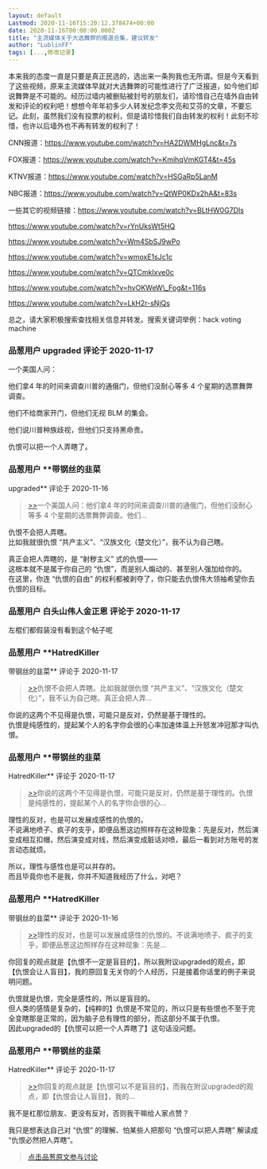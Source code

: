 ```yaml
---
layout: default
Lastmod: 2020-11-16T15:20:12.378474+00:00
date: 2020-11-16T00:00:00.000Z
title: "主流媒体关于大选舞弊的报道合集，建议转发"
author: "LublinFF"
tags: [...,修改记录]
---
```


本来我的态度一直是只要是真正民选的，选出来一条狗我也无所谓。但是今天看到了这些视频，原来主流媒体早就对大选舞弊的可能性进行了广泛报道，如今他们却说舞弊是不可能的。经历过墙内被删贴被封号的朋友们，请珍惜自己在墙外自由转发和评论的权利吧！想想今年年初多少人转发纪念李文亮和艾芬的文章，不要忘记。此刻，虽然我们没有投票的权利，但是请珍惜我们自由转发的权利！此刻不珍惜，也许以后墙外也不再有转发的权利了！  
  
CNN报道：https://www.youtube.com/watch?v=HA2DWMHgLnc&t=7s  
  
FOX报道：https://www.youtube.com/watch?v=KmihqVmKGT4&t=45s  
  
KTNV报道：https://www.youtube.com/watch?v=HSGaRp5LanM  
  
NBC报道：https://www.youtube.com/watch?v=QtWP0KDx2hA&t=83s  
  
一些其它的视频链接：https://www.youtube.com/watch?v=BLtHW0G7DIs  
  
https://www.youtube.com/watch?v=rYnUksWt5HQ  
  
https://www.youtube.com/watch?v=Wm4SbSJ9wPo  
  
https://www.youtube.com/watch?v=wmoxE1sJc1c  
  
https://www.youtube.com/watch?v=QTCmkIxve0c  
  
https://www.youtube.com/watch?v=hvOKWeW\_Fog&t=116s  
  
https://www.youtube.com/watch?v=LkH2r-sNjQs  
  
总之，请大家积极搜索查找相关信息并转发。搜索关键词举例：hack voting machine

            
### 品葱用户 **upgraded** 评论于 2020-11-17
        
一个美国人问：  
  
他们拿4 年的时间来调查川普的通俄门，但他们没耐心等多 4 个星期的选票舞弊调查。  
  
他们不给商家开门，但他们无视 BLM 的集会。  
  
他们说川普种族歧视，但他们只支持黑命贵。  
  
仇恨可以把一个人弄瞎了。
        


            
### 品葱用户 **带钢丝的韭菜 
upgraded** 评论于 2020-11-16
        
> [\>>]( "/article/item_id-545899#")一个美国人问：他们拿4 年的时间来调查川普的通俄门，但他们没耐心等多 4 个星期的选票舞弊调查。他们...

  
  
仇恨不会把人弄瞎。  
比如我就很仇恨 “共产主义”、“汉族文化（楚文化）”，我不认为自己瞎。  
  
真正会把人弄瞎的，是 “射秽主义” 式的仇恨——  
这根本就不是属于你自己的 “仇恨”，而是别人煽动的、甚至别人强加给你的。  
在这里，你连 “仇恨的自由” 的权利都被剥夺了，你只能去仇恨伟大领袖希望你去仇恨的目标。
        


            
### 品葱用户 **白头山伟人金正恩** 评论于 2020-11-17
        
左棍们都假装没有看到这个帖子呢
        


            
### 品葱用户 **HatredKiller 
带钢丝的韭菜** 评论于 2020-11-17
        
> [\>>]( "/article/item_id-545949#")仇恨不会把人弄瞎。比如我就很仇恨 “共产主义”、“汉族文化（楚文化）”，我不认为自己瞎。真正会把人弄...

  
  
  
你说的这两个不见得是仇恨，可能只是反对，仍然是基于理性的。  
仇恨是纯感性的，提起某个人的名字你会很的心率加速体温上升怒发冲冠那才叫仇恨。
        


            
### 品葱用户 **带钢丝的韭菜 
HatredKiller** 评论于 2020-11-17
        
> [\>>]( "/article/item_id-545976#")你说的这两个不见得是仇恨，可能只是反对，仍然是基于理性的。仇恨是纯感性的，提起某个人的名字你会很的心...

  
  
理性的反对，也是可以发展成感性的仇恨的。  
不说满地喷子、疯子的支乎，即便品葱这边照样存在这种现象：先是反对，然后演变成相互扣帽，然后演变成对线，然后演变成脏话对喷，最后一看到对方账号的发言动态就烦。  
  
所以，理性与感性也是可以并存的。  
而且毕竟你也不是我，你并不知道我经历了什么，对吧？
        


            
### 品葱用户 **HatredKiller 
带钢丝的韭菜** 评论于 2020-11-16
        
> [\>>]( "/article/item_id-545983#")理性的反对，也是可以发展成感性的仇恨的。不说满地喷子、疯子的支乎，即便品葱这边照样存在这种现象：先是...

  
  
  
你回复的观点就是【仇恨不一定是盲目的】，所以我附议upgraded的观点，即【仇恨会让人盲目】，我的原回复无关你的个人经历，只是接着你话里的例子来说明问题。  
  
仇恨就是仇恨，完全是感性的，所以是盲目的。  
但人类的感情是复杂的，【纯粹的】仇恨是不常见的，所以只是有些恨也不至于完全变瞎那是正常的，因为脑子总有理性的部分，而这部分不属于仇恨。  
因此upgraded的【仇恨可以把一个人弄瞎了】这句话没问题。
        


            
### 品葱用户 **带钢丝的韭菜 
HatredKiller** 评论于 2020-11-17
        
> [\>>]( "/article/item_id-546011#")你回复的观点就是【仇恨可以不是盲目的】，而我在附议upgraded的观点，即【仇恨会让人盲目】，我的...

  
  
我不是杠那位朋友、更没有反对，否则我干嘛给人家点赞？  
  
我只是想表达自己对 “仇恨” 的理解、怕某些人把那句 “仇恨可以把人弄瞎” 解读成 “仇恨必然把人弄瞎”。
        






> [点击品葱原文参与讨论](https://pincong.rocks/article/26414)

